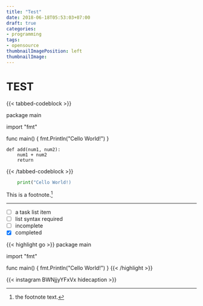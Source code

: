 ```yaml
---
title: "Test"
date: 2018-06-18T05:53:03+07:00
draft: true
categories:
- programming
tags:
- opensource
thumbnailImagePosition: left
thumbnailImage: 
---
```


# TEST



{{< tabbed-codeblock >}}

<!-- tab golang -->
package main

import "fmt"

func main() {
    fmt.Println("Cello World!")
}
<!-- endtab -->

<!-- tab python -->

    def add(num1, num2):
        num1 + num2
        return

<!-- endtab -->

{{< /tabbed-codeblock >}}


```python
    print("Cello World!)
```

This is a footnote.[^1]

[^1]: the footnote text.

---

- [ ] a task list item
- [ ] list syntax required
- [ ] incomplete
- [x] completed

{{< highlight go >}}
package main

import "fmt"

func main() {
    fmt.Println("Cello World!")
}
{{< /highlight >}}


{{< instagram BWNjjyYFxVx hidecaption >}}
